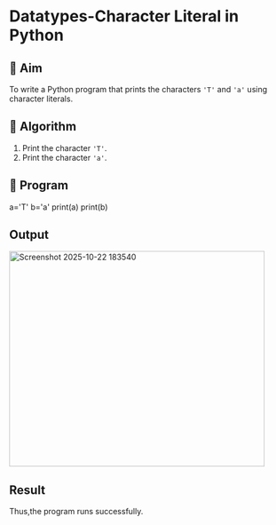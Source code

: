 # Datatypes-Character Literal in Python

## 🎯 Aim
To write a Python program that prints the characters `'T'` and `'a'` using character literals.

## 🧠 Algorithm
1. Print the character `'T'`.
2. Print the character `'a'`.

## 🧾 Program
a='T'
b='a'
print(a)
print(b)

## Output
<img width="460" height="388" alt="Screenshot 2025-10-22 183540" src="https://github.com/user-attachments/assets/4333cd8d-92e6-4abf-8105-e76cf97385f6" />


## Result
Thus,the program runs successfully.
